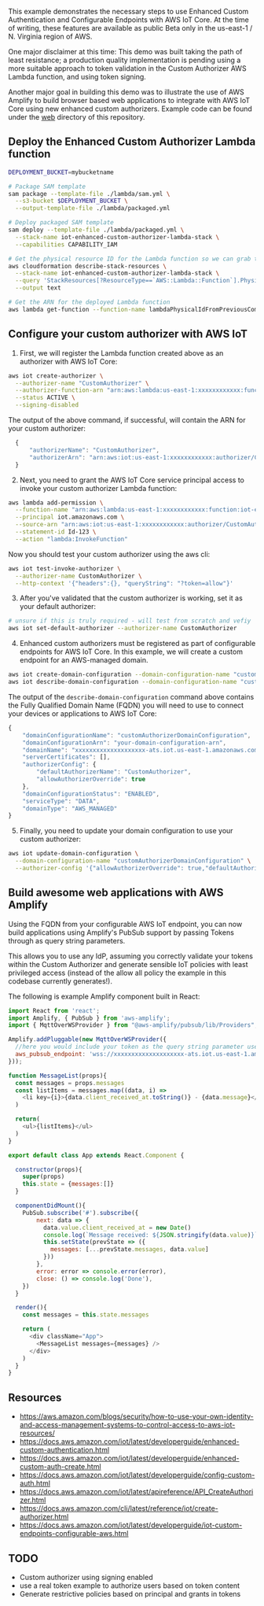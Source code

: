 
This example demonstrates the necessary steps to use Enhanced Custom Authentication and Configurable Endpoints with AWS IoT Core. At the time of writing, these features are available as public Beta only in the us-east-1 / N. Virginia region of AWS.

One major disclaimer at this time: This demo was built taking the path of least resistance; a production quality implementation is pending using a more suitable approach to token validation in the Custom Authorizer AWS Lambda function, and using token signing.

Another major goal in building this demo was to illustrate the use of AWS Amplify to build browser based web applications to integrate with AWS IoT Core using new enhanced custom authorizers. Example code can be found under the [web](./web) directory of this repository.

## Deploy the Enhanced Custom Authorizer Lambda function

```bash
DEPLOYMENT_BUCKET=mybucketname

# Package SAM template
sam package --template-file ./lambda/sam.yml \
  --s3-bucket $DEPLOYMENT_BUCKET \
  --output-template-file ./lambda/packaged.yml

# Deploy packaged SAM template
sam deploy --template-file ./lambda/packaged.yml \
  --stack-name iot-enhanced-custom-authorizer-lambda-stack \
  --capabilities CAPABILITY_IAM

# Get the physical resource ID for the Lambda function so we can grab the Lambda function ARN
aws cloudformation describe-stack-resources \
  --stack-name iot-enhanced-custom-authorizer-lambda-stack \
  --query 'StackResources[?ResourceType==`AWS::Lambda::Function`].PhysicalResourceId' \
  --output text

# Get the ARN for the deployed Lambda function
aws lambda get-function --function-name lambdaPhysicalIdFromPreviousCommand --query 'Configuration.FunctionArn' --output text
```

## Configure your custom authorizer with AWS IoT

1. First, we will register the Lambda function created above as an authorizer with AWS IoT Core:

```bash
aws iot create-authorizer \
  --authorizer-name "CustomAuthorizer" \
  --authorizer-function-arn "arn:aws:lambda:us-east-1:xxxxxxxxxxxx:function:iot-enhanced-custom-autho" \
  --status ACTIVE \
  --signing-disabled
```

The output of the above command, if successful, will contain the ARN for your custom authorizer:

```javascript
  {
      "authorizerName": "CustomAuthorizer",
      "authorizerArn": "arn:aws:iot:us-east-1:xxxxxxxxxxxx:authorizer/CustomAuthorizer"
  }
```


2. Next, you need to grant the AWS IoT Core service principal access to invoke your custom authorizer Lambda function:

```bash
aws lambda add-permission \
  --function-name "arn:aws:lambda:us-east-1:xxxxxxxxxxxx:function:iot-enhanced-custom-autho" \
  --principal iot.amazonaws.com \
  --source-arn "arn:aws:iot:us-east-1:xxxxxxxxxxxx:authorizer/CustomAuthorizer" \
  --statement-id Id-123 \
  --action "lambda:InvokeFunction"
```

Now you should test your custom authorizer using the aws cli:

```bash
aws iot test-invoke-authorizer \
  --authorizer-name CustomAuthorizer \
  --http-context '{"headers":{}, "queryString": "?token=allow"}'
```

3. After you've validated that the custom authorizer is working, set it as your default authorizer:

```bash
# unsure if this is truly required - will test from scratch and vefiy
aws iot set-default-authorizer --authorizer-name CustomAuthorizer
```

4. Enhanced custom authorizers must be registered as part of configurable endpoints for AWS IoT Core. In this example, we will create a custom endpoint for an AWS-managed domain.

```bash
aws iot create-domain-configuration --domain-configuration-name "customAuthorizerDomainConfiguration" --service-type "DATA"
aws iot describe-domain-configuration --domain-configuration-name "customAuthorizerDomainConfiguration"
```
The output of the `describe-domain-configuration` command above contains the Fully Qualified Domain Name (FQDN) you will need to use to connect your devices or applications to AWS IoT Core:

```javascript
{
    "domainConfigurationName": "customAuthorizerDomainConfiguration",
    "domainConfigurationArn": "your-domain-configuration-arn",
    "domainName": "xxxxxxxxxxxxxxxxxxxx-ats.iot.us-east-1.amazonaws.com",
    "serverCertificates": [],
    "authorizerConfig": {
        "defaultAuthorizerName": "CustomAuthorizer",
        "allowAuthorizerOverride": true
    },
    "domainConfigurationStatus": "ENABLED",
    "serviceType": "DATA",
    "domainType": "AWS_MANAGED"
}
```

5. Finally, you need to update your domain configuration to use your custom authorizer:

```bash
aws iot update-domain-configuration \
  --domain-configuration-name "customAuthorizerDomainConfiguration" \
  --authorizer-config '{"allowAuthorizerOverride": true,"defaultAuthorizerName": "CustomAuthorizer"}'
```

## Build awesome web applications with AWS Amplify

Using the FQDN from your configurable AWS IoT endpoint, you can now build applications using Amplify's PubSub support by passing Tokens through as query string parameters.

This allows you to use any IdP, assuming you correctly validate your tokens within the Custom Authorizer and generate sensible IoT policies with least privileged access (instead of the allow all policy the example in this codebase currently generates!).

The following is example Amplify component built in React:

```javascript
import React from 'react';
import Amplify, { PubSub } from 'aws-amplify';
import { MqttOverWSProvider } from "@aws-amplify/pubsub/lib/Providers";

Amplify.addPluggable(new MqttOverWSProvider({
  //here you would include your token as the query string parameter use to initialize the connection
  aws_pubsub_endpoint: 'wss://xxxxxxxxxxxxxxxxxxxx-ats.iot.us-east-1.amazonaws.com/mqtt?token=allow',
}));

function MessageList(props){
  const messages = props.messages
  const listItems = messages.map((data, i) =>
    <li key={i}>{data.client_received_at.toString()} - {data.message}</li>
  )

  return(
    <ul>{listItems}</ul>
  )
}

export default class App extends React.Component {

  constructor(props){
    super(props)
    this.state = {messages:[]}
  }

  componentDidMount(){
    PubSub.subscribe('#').subscribe({
        next: data => {
          data.value.client_received_at = new Date()
          console.log(`Message received: ${JSON.stringify(data.value)}`)
          this.setState(prevState => ({
            messages: [...prevState.messages, data.value]
          }))
        },
        error: error => console.error(error),
        close: () => console.log('Done'),
    })
  }

  render(){
    const messages = this.state.messages

    return (
      <div className="App">
        <MessageList messages={messages} />
      </div>
    )
  }
}
```

## Resources

* https://aws.amazon.com/blogs/security/how-to-use-your-own-identity-and-access-management-systems-to-control-access-to-aws-iot-resources/
* https://docs.aws.amazon.com/iot/latest/developerguide/enhanced-custom-authentication.html
* https://docs.aws.amazon.com/iot/latest/developerguide/enhanced-custom-auth-create.html
* https://docs.aws.amazon.com/iot/latest/developerguide/config-custom-auth.html
* https://docs.aws.amazon.com/iot/latest/apireference/API_CreateAuthorizer.html
* https://docs.aws.amazon.com/cli/latest/reference/iot/create-authorizer.html
* https://docs.aws.amazon.com/iot/latest/developerguide/iot-custom-endpoints-configurable-aws.html



## TODO

* Custom authorizer using signing enabled
* use a real token example to authorize users based on token content
* Generate restrictive policies based on principal and grants in tokens 
